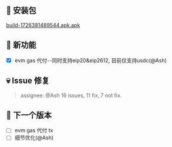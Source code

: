## 🚀 安装包

[build-1726381489544.apk.apk](https://dalveywallet.s3.ap-northeast-1.amazonaws.com/release/apks/build-1726381489544.apk)

## 🎉 新功能

- [x] evm gas 代付--同时支持eip20&eip2612, 目前仅支持usdc(@Ash)

## 💀 Issue 修复

> assignee: @Ash 16 issues, 11 fix, 7 not fix.

## 📅 下一个版本

- [ ] evm gas 代付 tx
- [ ] 细节优化(@Ash)
